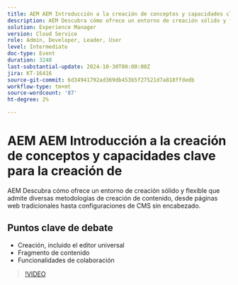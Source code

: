 ```yaml
---
title: AEM AEM Introducción a la creación de conceptos y capacidades clave para la creación de
description: AEM Descubra cómo ofrece un entorno de creación sólido y flexible que admite varias metodologías de creación de contenido, desde páginas web tradicionales hasta configuraciones de CMS sin encabezado.Puntos de debate clave:Creación, incluido el editor universalFragmentos de contenidoFunciones de colaboración
solution: Experience Manager
version: Cloud Service
role: Admin, Developer, Leader, User
level: Intermediate
doc-type: Event
duration: 3248
last-substantial-update: 2024-10-30T00:00:00Z
jira: KT-16416
source-git-commit: 6d34941792ad369db453b5f27521d7a818ffdedb
workflow-type: tm+mt
source-wordcount: '87'
ht-degree: 2%

---
```



# AEM AEM Introducción a la creación de conceptos y capacidades clave para la creación de

AEM Descubra cómo ofrece un entorno de creación sólido y flexible que admite diversas metodologías de creación de contenido, desde páginas web tradicionales hasta configuraciones de CMS sin encabezado.

## Puntos clave de debate

* Creación, incluido el editor universal
* Fragmento de contenido
* Funcionalidades de colaboración

>[!VIDEO](https://video.tv.adobe.com/v/3435747/?learn=on)
